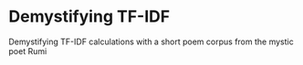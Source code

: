# Demystifying TF-IDF
Demystifying TF-IDF calculations with a short poem corpus from the mystic poet Rumi

